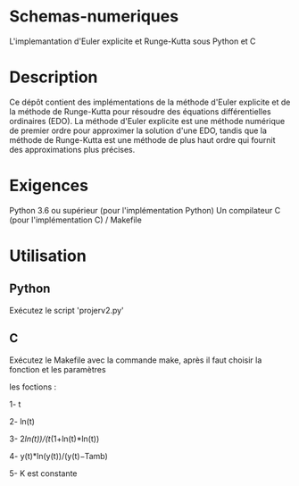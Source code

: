 # Schemas-numeriques
L'implemantation d'Euler explicite et Runge-Kutta sous Python et C 

# Description
Ce dépôt contient des implémentations de la méthode d'Euler explicite et de la méthode de Runge-Kutta pour résoudre des équations différentielles ordinaires (EDO). La méthode d'Euler explicite est une méthode numérique de premier ordre pour approximer la solution d'une EDO, tandis que la méthode de Runge-Kutta est une méthode de plus haut ordre qui fournit des approximations plus précises.

# Exigences
Python 3.6 ou supérieur (pour l'implémentation Python)
Un compilateur C (pour l'implémentation C) / Makefile
# Utilisation
## Python
Exécutez le script 'projerv2.py' 

## C
Exécutez le Makefile avec la commande make, après il faut choisir la fonction et les paramètres

les foctions :

 1- t
 
 2- ln(t)
 
 3- 2*ln(t))/(t*(1+ln(t)*ln(t))
 
 4- y(t)*ln(y(t))/(y(t)−Tamb)
 
 5- K est constante
